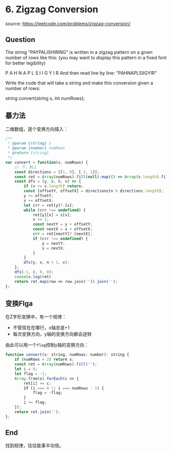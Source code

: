 # 6. Zigzag Conversion

source: <https://leetcode.com/problems/zigzag-conversion/>

## Question

The string "PAYPALISHIRING" is written in a zigzag pattern on a given number of rows like this: (you may want to display this pattern in a fixed font for better legibility)

P   A   H   N
A P L S I I G
Y   I   R
And then read line by line: "PAHNAPLSIIGYIR"

Write the code that will take a string and make this conversion given a number of rows:

string convert(string s, int numRows);


## 暴力法

二维数组，逐个变换方向插入：

```js
/**
 * @param {string} s
 * @param {number} numRows
 * @return {string}
 */
var convert = function(s, numRows) {
    // 下，斜上
    const directions = [[1, 0], [-1, 1]];
    const ret = Array(numRows).fill(null).map(() => Array(s.length).fill(''));
    const dfs = (y, x, n, v) => {
        if (v >= s.length) return;
        const [offsetY, offsetX] = directions[n % directions.length];
        y += offsetY;
        x += offsetX;
        let crr = ret[y]?.[x];
        while (crr !== undefined) {
            ret[y][x] = s[v];
            v += 1;
            const nextY = y + offsetY;
            const nextX = x + offsetX;
            crr = ret[nextY]?.[nextX];
            if (crr !== undefined) {
                y = nextY;
                x = nextX;
            }
        }
        dfs(y, x, n + 1, v);
    };
    dfs(-1, 0, 0, 0);
    console.log(ret)
    return ret.map(row => row.join('')).join('');
};
```

## 变换Flga

在Z字形变换中，有一个规律：

- 不管现在在哪行，x轴总是+1
- 每次变换方向，y轴的变换方向都会逆转

由此可以用一个`flag`控制y轴的变换方向：

```js
function convert(s: string, numRows: number): string {
    if (numRows < 2) return s;
    const ret = Array(numRows).fill('');
    let i = 0;
    let flag = -1;
    Array.from(s).forEach(c => {
        ret[i] += c;
        if (i === 0 || i === numRows - 1) {
            flag = -flag;
        }
        i += flag;
    });
    return ret.join('');
};
```

## End

找到规律，往往能事半功倍。

